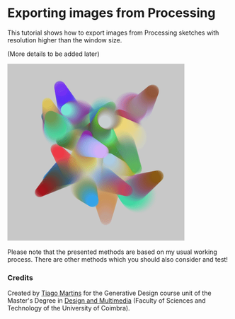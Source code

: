 # Exporting images from Processing

This tutorial shows how to export images from Processing sketches with resolution higher than the window size.

(More details to be added later)

![](/images/demo.gif)

Please note that the presented methods are based on my usual working process. There are other methods which you should also consider and test!

### Credits

Created by [Tiago Martins](http://cdv.dei.uc.pt/people/tiago-martins/) for the Generative Design course unit of the Master's Degree in [Design and Multimedia](https://dm.dei.uc.pt) (Faculty of Sciences and Technology of the University of Coimbra).
